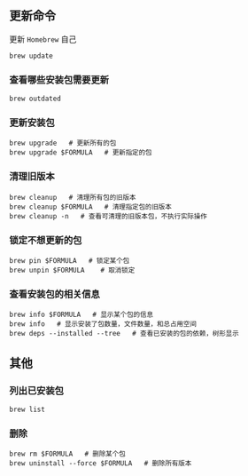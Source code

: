## 更新命令

更新 `Homebrew` 自己

```
brew update
```

### 查看哪些安装包需要更新

```
brew outdated
```

### 更新安装包

```
brew upgrade   # 更新所有的包
brew upgrade $FORMULA   # 更新指定的包
```

### 清理旧版本

```
brew cleanup   # 清理所有包的旧版本
brew cleanup $FORMULA   # 清理指定包的旧版本
brew cleanup -n   # 查看可清理的旧版本包，不执行实际操作
```

### 锁定不想更新的包

```
brew pin $FORMULA   # 锁定某个包
brew unpin $FORMULA    # 取消锁定
```

### 查看安装包的相关信息

```
brew info $FORMULA   # 显示某个包的信息
brew info   # 显示安装了包数量，文件数量，和总占用空间
brew deps --installed --tree   # 查看已安装的包的依赖，树形显示
```

## 其他

### 列出已安装包

```
brew list
```

### 删除

```
brew rm $FORMULA   # 删除某个包
brew uninstall --force $FORMULA   # 删除所有版本
```